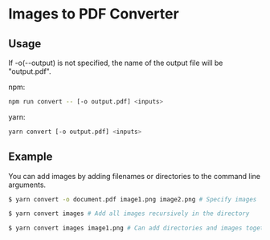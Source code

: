 # Images to PDF Converter

## Usage

If -o(--output) is not specified, the name of the output file will be "output.pdf".

npm:

```bash
npm run convert -- [-o output.pdf] <inputs>
```

yarn:

```bash
yarn convert [-o output.pdf] <inputs>
```

## Example

You can add images by adding filenames or directories to the command line arguments.

```bash
$ yarn convert -o document.pdf image1.png image2.png # Specify images

$ yarn convert images # Add all images recursively in the directory

$ yarn convert images image1.png # Can add directories and images together
```
